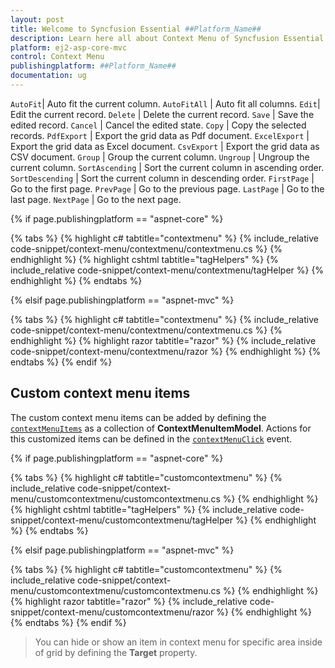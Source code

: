 ```yaml
---
layout: post
title: Welcome to Syncfusion Essential ##Platform_Name##
description: Learn here all about Context Menu of Syncfusion Essential ##Platform_Name## widgets based on HTML5 and jQuery.
platform: ej2-asp-core-mvc
control: Context Menu
publishingplatform: ##Platform_Name##
documentation: ug
---
```


`AutoFit`|  Auto fit the current column.
`AutoFitAll` | Auto fit all columns.
`Edit`|  Edit the current record.
`Delete` | Delete the current record.
`Save` | Save the edited record.
`Cancel` | Cancel the edited state.
`Copy` | Copy the selected records.
`PdfExport` | Export the grid data as Pdf document.
`ExcelExport` | Export the grid data as Excel document.
`CsvExport` | Export the grid data as CSV document.
`Group` | Group the current column.
`Ungroup` | Ungroup the current column.
`SortAscending` | Sort the current column in ascending order.
`SortDescending` | Sort the current column in descending order.
`FirstPage` | Go to the first page.
`PrevPage` | Go to the previous page.
`LastPage` | Go to the last page.
`NextPage` | Go to the next page.

{% if page.publishingplatform == "aspnet-core" %}

{% tabs %}
{% highlight c# tabtitle="contextmenu" %}
{% include_relative code-snippet/context-menu/contextmenu/contextmenu.cs %}
{% endhighlight %}
{% highlight cshtml tabtitle="tagHelpers" %}
{% include_relative code-snippet/context-menu/contextmenu/tagHelper %}
{% endhighlight %}
{% endtabs %}

{% elsif page.publishingplatform == "aspnet-mvc" %}

{% tabs %}
{% highlight c# tabtitle="contextmenu" %}
{% include_relative code-snippet/context-menu/contextmenu/contextmenu.cs %}
{% endhighlight %}
{% highlight razor tabtitle="razor" %}
{% include_relative code-snippet/context-menu/contextmenu/razor %}
{% endhighlight %}
{% endtabs %}
{% endif %}



## Custom context menu items

The custom context menu items can be added by defining the [`contextMenuItems`](https://help.syncfusion.com/cr/aspnetcore-js2/Syncfusion.EJ2.Grids.Grid.html#Syncfusion_EJ2_Grids_Grid_ContextMenuItems) as a collection of
**ContextMenuItemModel**.
Actions for this customized items can be defined in the [`contextMenuClick`](https://help.syncfusion.com/cr/aspnetcore-js2/Syncfusion.EJ2.Grids.Grid.html#Syncfusion_EJ2_Grids_Grid_ContextMenuClick) event.

{% if page.publishingplatform == "aspnet-core" %}

{% tabs %}
{% highlight c# tabtitle="customcontextmenu" %}
{% include_relative code-snippet/context-menu/customcontextmenu/customcontextmenu.cs %}
{% endhighlight %}
{% highlight cshtml tabtitle="tagHelpers" %}
{% include_relative code-snippet/context-menu/customcontextmenu/tagHelper %}
{% endhighlight %}
{% endtabs %}

{% elsif page.publishingplatform == "aspnet-mvc" %}

{% tabs %}
{% highlight c# tabtitle="customcontextmenu" %}
{% include_relative code-snippet/context-menu/customcontextmenu/customcontextmenu.cs %}
{% endhighlight %}
{% highlight razor tabtitle="razor" %}
{% include_relative code-snippet/context-menu/customcontextmenu/razor %}
{% endhighlight %}
{% endtabs %}
{% endif %}



> You can hide or show an item in context menu for specific area inside of grid by defining the **Target** property.
